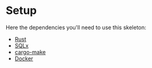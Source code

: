 # Setup

Here the dependencies you'll need to use this skeleton:

- [Rust][0]
- [SQLx][1]
- [cargo-make][2]
- [Docker][3]

[0]: https://www.rust-lang.org/tools/install
[1]: https://github.com/launchbadge/sqlx
[2]: https://github.com/sagiegurari/cargo-make
[3]: https://docs.docker.com/
